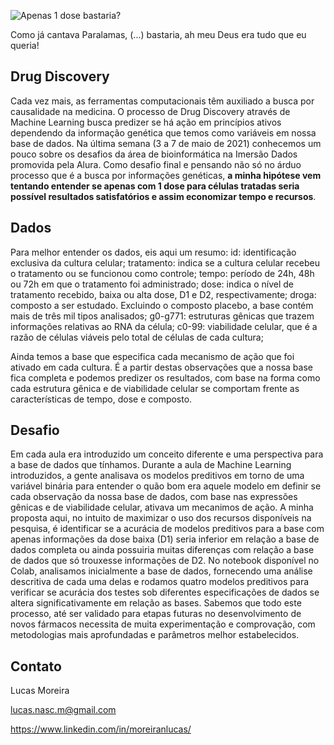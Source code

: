 
![Apenas 1 dose bastaria?](https://github.com/lucasnascm/imersao-dados-desafio-final/blob/main/Imagens/dose.png?raw=true)

Como já cantava Paralamas, (...) bastaria, ah meu Deus era tudo que eu queria! 

## **Drug Discovery**

Cada vez mais, as ferramentas computacionais têm auxiliado a busca por causalidade na medicina. O processo de Drug Discovery através de Machine Learning busca predizer se há ação em princípios ativos dependendo da informação genética que temos como variáveis em nossa base de dados. Na última semana (3 a 7 de maio de 2021) conhecemos um pouco sobre os desafios da área de bioinformática na Imersão Dados promovida pela Alura. Como desafio final e pensando não só no árduo processo que é a busca por informações genéticas, **a minha hipótese vem tentando entender se apenas com 1 dose para células tratadas seria possível resultados satisfatórios e assim economizar tempo e recursos**.

## **Dados**
Para melhor entender os dados, eis aqui um resumo:
id: identificação exclusiva da cultura celular;
tratamento: indica se a cultura celular recebeu o tratamento ou se funcionou como controle;
tempo: período de 24h, 48h ou 72h em que o tratamento foi administrado;
dose: indica o nível de tratamento recebido, baixa ou alta dose, D1 e D2, respectivamente;
droga: composto a ser estudado. Excluindo o composto placebo, a base contém mais de três mil tipos analisados;
g0-g771: estruturas gênicas que trazem informações relativas ao RNA da célula;
c0-99: viabilidade celular, que é a razão de células viáveis pelo total de células de cada cultura;

Ainda temos a base que especifica cada mecanismo de ação que foi ativado em cada cultura. É a partir destas observações que a nossa base fica completa e podemos predizer os resultados, com base na forma como cada estrutura gênica e de viabilidade celular se comportam frente as características de tempo, dose e composto.


## **Desafio**
Em cada aula era introduzido um conceito diferente e uma perspectiva para a base de dados que tínhamos. Durante a aula de Machine Learning introduzidos, a gente analisava os modelos preditivos em torno de uma variável binária para entender o quão bom era aquele modelo em definir se cada observação da nossa base de dados, com base nas expressões gênicas e de viabilidade celular, ativava um mecanimos de ação. A minha proposta aqui, no intuito de maximizar o uso dos recursos disponíveis na pesquisa, é identificar se a acurácia de modelos preditivos para a base com apenas informações da dose baixa (D1) seria inferior em relação a base de dados completa ou ainda possuiria muitas diferenças com relação a base de dados que só trouxesse informações de D2. No notebook disponível no Colab, analisamos inicialmente a base de dados, fornecendo uma análise descritiva de cada uma delas e rodamos quatro modelos preditivos para verificar se acurácia dos testes sob diferentes especificações de dados se altera significativamente em relação as bases. 
Sabemos que todo este processo, até ser validado para etapas futuras no desenvolvimento de novos fármacos necessita de muita experimentação e comprovação, com metodologias mais aprofundadas e parâmetros melhor estabelecidos.

## **Contato**
Lucas Moreira

lucas.nasc.m@gmail.com

https://www.linkedin.com/in/moreiranlucas/
